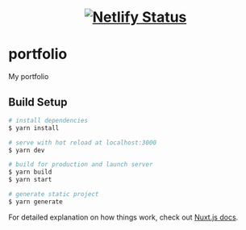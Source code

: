 <h1 align="center">

[![Netlify Status](https://api.netlify.com/api/v1/badges/42df70c9-3607-4447-b0c1-8a5f283b34ad/deploy-status)](https://app.netlify.com/sites/aliataf/deploys)

</h1>

# portfolio

My portfolio

## Build Setup

```bash
# install dependencies
$ yarn install

# serve with hot reload at localhost:3000
$ yarn dev

# build for production and launch server
$ yarn build
$ yarn start

# generate static project
$ yarn generate
```

For detailed explanation on how things work, check out [Nuxt.js docs](https://nuxtjs.org).
